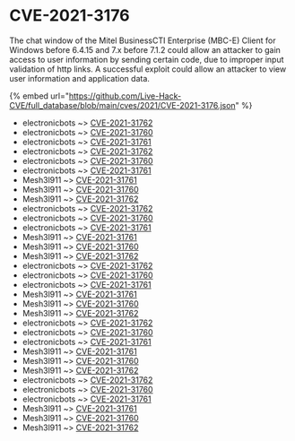 # CVE-2021-3176

The chat window of the Mitel BusinessCTI Enterprise (MBC-E) Client for Windows before 6.4.15 and 7.x before 7.1.2 could allow an attacker to gain access to user information by sending certain code, due to improper input validation of http links. A successful exploit could allow an attacker to view user information and application data.

{% embed url="https://github.com/Live-Hack-CVE/full_database/blob/main/cves/2021/CVE-2021-3176.json" %}


* electronicbots ~> [CVE-2021-31762](https://www.alice-snow.ru/2021/database/cve-2021-3176/cve-2021-31762-electronicbots)
* electronicbots ~> [CVE-2021-31760](https://www.alice-snow.ru/2021/database/cve-2021-3176/cve-2021-31760-electronicbots)
* electronicbots ~> [CVE-2021-31761](https://www.alice-snow.ru/2021/database/cve-2021-3176/cve-2021-31761-electronicbots)
* electronicbots ~> [CVE-2021-31762](https://www.alice-snow.ru/2021/database/cve-2021-3176/cve-2021-31762-electronicbots)
* electronicbots ~> [CVE-2021-31760](https://www.alice-snow.ru/2021/database/cve-2021-3176/cve-2021-31760-electronicbots)
* electronicbots ~> [CVE-2021-31761](https://www.alice-snow.ru/2021/database/cve-2021-3176/cve-2021-31761-electronicbots)
* Mesh3l911 ~> [CVE-2021-31761](https://www.alice-snow.ru/2021/database/cve-2021-3176/cve-2021-31761-mesh3l911)
* Mesh3l911 ~> [CVE-2021-31760](https://www.alice-snow.ru/2021/database/cve-2021-3176/cve-2021-31760-mesh3l911)
* Mesh3l911 ~> [CVE-2021-31762](https://www.alice-snow.ru/2021/database/cve-2021-3176/cve-2021-31762-mesh3l911)
* electronicbots ~> [CVE-2021-31762](https://www.alice-snow.ru/2021/database/cve-2021-3176/cve-2021-31762-electronicbots)
* electronicbots ~> [CVE-2021-31760](https://www.alice-snow.ru/2021/database/cve-2021-3176/cve-2021-31760-electronicbots)
* electronicbots ~> [CVE-2021-31761](https://www.alice-snow.ru/2021/database/cve-2021-3176/cve-2021-31761-electronicbots)
* Mesh3l911 ~> [CVE-2021-31761](https://www.alice-snow.ru/2021/database/cve-2021-3176/cve-2021-31761-mesh3l911)
* Mesh3l911 ~> [CVE-2021-31760](https://www.alice-snow.ru/2021/database/cve-2021-3176/cve-2021-31760-mesh3l911)
* Mesh3l911 ~> [CVE-2021-31762](https://www.alice-snow.ru/2021/database/cve-2021-3176/cve-2021-31762-mesh3l911)
* electronicbots ~> [CVE-2021-31762](https://www.alice-snow.ru/2021/database/cve-2021-3176/cve-2021-31762-electronicbots)
* electronicbots ~> [CVE-2021-31760](https://www.alice-snow.ru/2021/database/cve-2021-3176/cve-2021-31760-electronicbots)
* electronicbots ~> [CVE-2021-31761](https://www.alice-snow.ru/2021/database/cve-2021-3176/cve-2021-31761-electronicbots)
* Mesh3l911 ~> [CVE-2021-31761](https://www.alice-snow.ru/2021/database/cve-2021-3176/cve-2021-31761-mesh3l911)
* Mesh3l911 ~> [CVE-2021-31760](https://www.alice-snow.ru/2021/database/cve-2021-3176/cve-2021-31760-mesh3l911)
* Mesh3l911 ~> [CVE-2021-31762](https://www.alice-snow.ru/2021/database/cve-2021-3176/cve-2021-31762-mesh3l911)
* electronicbots ~> [CVE-2021-31762](https://www.alice-snow.ru/2021/database/cve-2021-3176/cve-2021-31762-electronicbots)
* electronicbots ~> [CVE-2021-31760](https://www.alice-snow.ru/2021/database/cve-2021-3176/cve-2021-31760-electronicbots)
* electronicbots ~> [CVE-2021-31761](https://www.alice-snow.ru/2021/database/cve-2021-3176/cve-2021-31761-electronicbots)
* Mesh3l911 ~> [CVE-2021-31761](https://www.alice-snow.ru/2021/database/cve-2021-3176/cve-2021-31761-mesh3l911)
* Mesh3l911 ~> [CVE-2021-31760](https://www.alice-snow.ru/2021/database/cve-2021-3176/cve-2021-31760-mesh3l911)
* Mesh3l911 ~> [CVE-2021-31762](https://www.alice-snow.ru/2021/database/cve-2021-3176/cve-2021-31762-mesh3l911)
* electronicbots ~> [CVE-2021-31762](https://www.alice-snow.ru/2021/database/cve-2021-3176/cve-2021-31762-electronicbots)
* electronicbots ~> [CVE-2021-31760](https://www.alice-snow.ru/2021/database/cve-2021-3176/cve-2021-31760-electronicbots)
* electronicbots ~> [CVE-2021-31761](https://www.alice-snow.ru/2021/database/cve-2021-3176/cve-2021-31761-electronicbots)
* Mesh3l911 ~> [CVE-2021-31761](https://www.alice-snow.ru/2021/database/cve-2021-3176/cve-2021-31761-mesh3l911)
* Mesh3l911 ~> [CVE-2021-31760](https://www.alice-snow.ru/2021/database/cve-2021-3176/cve-2021-31760-mesh3l911)
* Mesh3l911 ~> [CVE-2021-31762](https://www.alice-snow.ru/2021/database/cve-2021-3176/cve-2021-31762-mesh3l911)